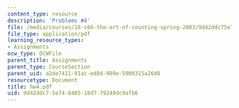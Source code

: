 ```yaml
---
content_type: resource
description: 'Problems #4'
file: /media/courses/18-s66-the-art-of-counting-spring-2003/9d42ddc75e74848510d779248dc9afb6_hw4.pdf
file_type: application/pdf
learning_resource_types:
- Assignments
ocw_type: OCWFile
parent_title: Assignments
parent_type: CourseSection
parent_uid: a2de7411-91ac-ed8d-989e-5900315a26d8
resourcetype: Document
title: hw4.pdf
uid: 9d42ddc7-5e74-8485-10d7-79248dc9afb6
---
```

